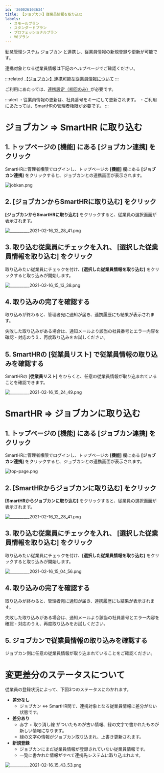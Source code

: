 ```yaml
---
id: '360026103634'
title: 【ジョブカン】従業員情報を取り込む
labels:
  - スモールプラン
  - スタンダードプラン
  - プロフェッショナルプラン
  - ¥0プラン
---
```

勤怠管理システム ジョブカン と連携し、従業員情報の新規登録や更新が可能です。

連携対象となる従業員情報は下記のヘルプページでご確認ください。

:::related
[【ジョブカン】連携可能な従業員情報について](https://knowledge.smarthr.jp/hc/ja/articles/360026103614)
:::

ご利用にあたっては、[連携設定（初回のみ）](https://knowledge.smarthr.jp/hc/ja/articles/360026103594)が必要です。

:::alert
・従業員情報の更新は、社員番号をキーにして更新されます。
・ご利用にあたっては、SmartHRの管理者権限が必要です。
:::

# ジョブカン ⇒ SmartHR に取り込む

## 1\. トップページの \[機能\] にある \[ジョブカン連携\] をクリック

SmartHRに管理者権限でログインし、トップページの **\[機能\]** 欄にある **\[ジョブカン連携\]** をクリックすると、ジョブカンとの連携画面が表示されます。

![jobkan.png](./jobkan.png)

## 2\. \[ジョブカンからSmartHRに取り込む\] をクリック

**\[ジョブカンからSmartHRに取り込む\]** をクリックすると、従業員の選択画面が表示されます。

![__________2021-02-16_12_28_41.png](./00___________2021-02-16_12_28_41.png)

## 3\. 取り込む従業員にチェックを入れ、 \[選択した従業員情報を取り込む\] をクリック

取り込みたい従業員にチェックを付け、**\[選択した従業員情報を取り込む\]** をクリックすると取り込みが開始します。

![__________2021-02-16_15_13_38.png](./__________2021-02-16_15_13_38.png)

## 4\. 取り込みの完了を確認する

取り込みが終わると、管理者宛に通知が届き、連携履歴にも結果が表示されます。

失敗した取り込みがある場合は、通知メールより該当の社員番号とエラー内容を確認・対応のうえ、再度取り込みをお試しください。

## 5\. SmartHRの \[従業員リスト\] で従業員情報の取り込みを確認する

SmartHRの **\[従業員リスト\]** をひらくと、任意の従業員情報が取り込まれていることを確認できます。

![__________2021-02-16_15_24_49.png](./__________2021-02-16_15_24_49.png)

# SmartHR ⇒ ジョブカンに取り込む

## 1\. トップページの \[機能\] にある \[ジョブカン連携\] をクリック

SmartHRに管理者権限でログインし、トップページの **\[機能\]** 欄にある **\[ジョブカン連携\]** をクリックすると、ジョブカンとの連携画面が表示されます。

![top-page.png](./top-page.png)

## 2\. \[SmartHRからジョブカンに取り込む\] をクリック

**\[SmartHRからジョブカンに取り込む\]** をクリックすると、従業員の選択画面が表示されます。

![__________2021-02-16_12_28_41.png](./01___________2021-02-16_12_28_41.png)

## 3\. 取り込む従業員にチェックを入れ、 \[選択した従業員情報を取り込む\] をクリック

取り込みたい従業員にチェックを付け、**\[選択した従業員情報を取り込む\]** をクリックすると取り込みが開始します。

![__________2021-02-16_15_04_56.png](./__________2021-02-16_15_04_56.png)

## 4\. 取り込みの完了を確認する

取り込みが終わると、管理者宛に通知が届き、連携履歴にも結果が表示されます。

失敗した取り込みがある場合は、通知メールより該当の社員番号とエラー内容を確認・対応のうえ、再度取り込みをお試しください。

## 5\. ジョブカンで従業員情報の取り込みを確認する

ジョブカン側に任意の従業員情報が取り込まれていることをご確認ください。

# 変更差分のステータスについて

従業員の登録状況によって、下図3つのステータスにわかれます。

- **差分なし**
    - ジョブカン ⇔ SmartHR間で、連携対象となる従業員情報に差分がない状態です。
- **差分あり**
    - 赤字 + 取り消し線 がついたものが古い情報、緑の文字で書かれたものが新しい情報になります。
    - 緑の文字の情報がジョブカン取り込まれ、上書き更新されます。
- **新規登録**
    - ジョブカンにまだ従業員情報が登録されていない従業員情報です。
    - 一覧に書かれた情報がすべて連携先システムに取り込まれます。

![__________2021-02-16_15_43_53.png](./__________2021-02-16_15_43_53.png)
